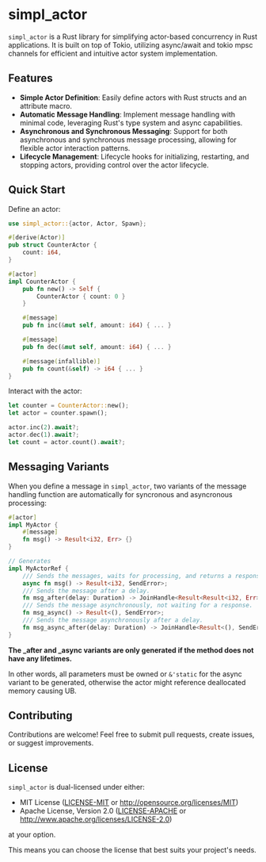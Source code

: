 # simpl_actor

`simpl_actor` is a Rust library for simplifying actor-based concurrency in Rust applications. It is built on top of Tokio, utilizing async/await and tokio mpsc channels for efficient and intuitive actor system implementation.

## Features

- **Simple Actor Definition**: Easily define actors with Rust structs and an attribute macro.
- **Automatic Message Handling**: Implement message handling with minimal code, leveraging Rust's type system and async capabilities.
- **Asynchronous and Synchronous Messaging**: Support for both asynchronous and synchronous message processing, allowing for flexible actor interaction patterns.
- **Lifecycle Management**: Lifecycle hooks for initializing, restarting, and stopping actors, providing control over the actor lifecycle.

## Quick Start

Define an actor:

```rust
use simpl_actor::{actor, Actor, Spawn};

#[derive(Actor)]
pub struct CounterActor {
    count: i64,
}

#[actor]
impl CounterActor {
    pub fn new() -> Self {
        CounterActor { count: 0 }
    }

    #[message]
    pub fn inc(&mut self, amount: i64) { ... }

    #[message]
    pub fn dec(&mut self, amount: i64) { ... }

    #[message(infallible)]
    pub fn count(&self) -> i64 { ... }
}
```

Interact with the actor:

```rust
let counter = CounterActor::new();
let actor = counter.spawn();

actor.inc(2).await?;
actor.dec(1).await?;
let count = actor.count().await?;
```

## Messaging Variants

When you define a message in `simpl_actor`, two variants of the message handling function are automatically for syncronous and asyncronous processing:

```rust
#[actor]
impl MyActor {
    #[message]
    fn msg() -> Result<i32, Err> {}
}

// Generates
impl MyActorRef {
    /// Sends the messages, waits for processing, and returns a response.
    async fn msg() -> Result<i32, SendError>;
    /// Sends the message after a delay.
    fn msg_after(delay: Duration) -> JoinHandle<Result<Result<i32, Err>, SendError>>;
    /// Sends the message asynchronously, not waiting for a response.
    fn msg_async() -> Result<(), SendError>;
    /// Sends the message asynchronously after a delay.
    fn msg_async_after(delay: Duration) -> JoinHandle<Result<(), SendError>>;
}
```

**The \_after and \_async variants are only generated if the method does not have any lifetimes.**

In other words, all parameters must be owned or `&'static` for the async variant to be generated,
otherwise the actor might reference deallocated memory causing UB.

## Contributing

Contributions are welcome! Feel free to submit pull requests, create issues, or suggest improvements.

## License

`simpl_actor` is dual-licensed under either:

- MIT License ([LICENSE-MIT](LICENSE-MIT) or http://opensource.org/licenses/MIT)
- Apache License, Version 2.0 ([LICENSE-APACHE](LICENSE-APACHE) or http://www.apache.org/licenses/LICENSE-2.0)

at your option.

This means you can choose the license that best suits your project's needs.
